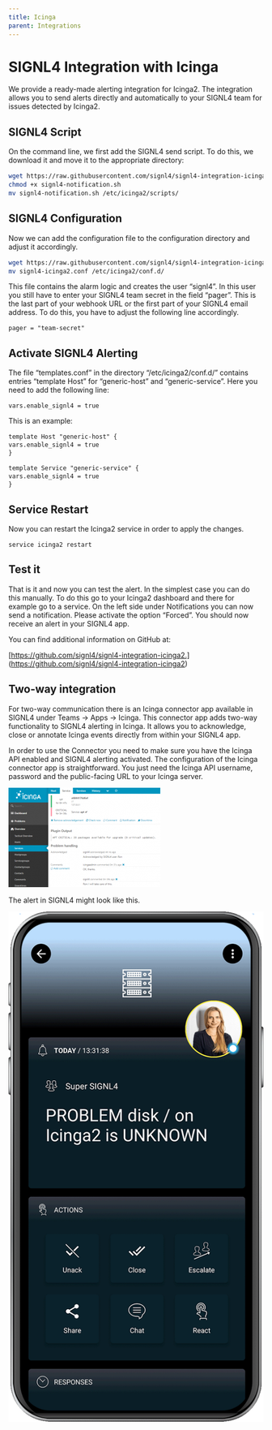 ```yaml
---
title: Icinga
parent: Integrations
---
```


# SIGNL4 Integration with Icinga

We provide a ready-made alerting integration for Icinga2. The integration allows you to send alerts directly and automatically to your SIGNL4 team for issues detected by Icinga2.

## SIGNL4 Script

On the command line, we first add the SIGNL4 send script. To do this, we download it and move it to the appropriate directory:

```bash
wget https://raw.githubusercontent.com/signl4/signl4-integration-icinga2/master/signl4-notification.sh
chmod +x signl4-notification.sh
mv signl4-notification.sh /etc/icinga2/scripts/
```

## SIGNL4 Configuration

Now we can add the configuration file to the configuration directory and adjust it accordingly.

```bash
wget https://raw.githubusercontent.com/signl4/signl4-integration-icinga2/master/signl4-icinga2.conf
mv signl4-icinga2.conf /etc/icinga2/conf.d/
```

This file contains the alarm logic and creates the user “signl4”. In this user you still have to enter your SIGNL4 team secret in the field “pager”. This is the last part of your webhook URL or the first part of your SIGNL4 email address. To do this, you have to adjust the following line accordingly.

```
pager = "team-secret"
```

## Activate SIGNL4 Alerting

The file “templates.conf” in the directory “/etc/icinga2/conf.d/” contains entries “template Host” for “generic-host” and “generic-service”. Here you need to add the following line:

```
vars.enable_signl4 = true
```

This is an example:

```
template Host "generic-host" {
vars.enable_signl4 = true
}
```

```
template Service "generic-service" {
vars.enable_signl4 = true
}
```

## Service Restart

Now you can restart the Icinga2 service in order to apply the changes.

```
service icinga2 restart
```

## Test it

That is it and now you can test the alert. In the simplest case you can do this manually. To do this go to your Icinga2 dashboard and there for example go to a service. On the left side under Notifications you can now send a notification. Please activate the option “Forced”. You should now receive an alert in your SIGNL4 app.

You can find additional information on GitHub at:

[https://github.com/signl4/signl4-integration-icinga2.] (https://github.com/signl4/signl4-integration-icinga2)

## Two-way integration

For two-way communication there is an Icinga connector app available in SIGNL4 under Teams -> Apps -> Icinga. This connector app adds two-way functionality to SIGNL4 alerting in Icinga. It allows you to acknowledge, close or annotate Icinga events directly from within your SIGNL4 app.

In order to use the Connector you need to make sure you have the Icinga API enabled and SIGNL4 alerting activated. The configuration of the Icinga connector app is straightforward. You just need the Icinga API username, password and the public-facing URL to your Icinga server.

![Icinga Two Way Integration with SIGNL4](icinga-two-way-integration-with-signl4.png)

The alert in SIGNL4 might look like this.

![SIGNL4 Alert](signl4-icinga.png)
